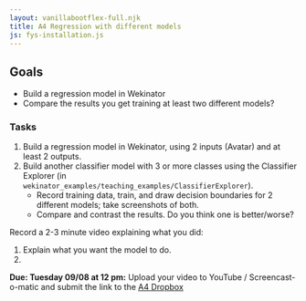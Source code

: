 ```yaml
---
layout: vanillabootflex-full.njk
title: A4 Regression with different models
js: fys-installation.js
---
```


## Goals

- Build a regression model in Wekinator
- Compare the results you get training at least two different models?

### Tasks

1. Build a regression model in Wekinator, using 2 inputs (Avatar) and at least 2 outputs.
2. Build another classifier model with 3 or more classes using the Classifier Explorer (in `wekinator_examples/teaching_examples/ClassifierExplorer`).
    - Record training data, train, and draw decision boundaries for 2 different models; take screenshots of both.
    - Compare and contrast the results. Do you think one is better/worse?

Record a 2-3 minute video explaining what you did:
1. Explain what you want the model to do.
2. 

**Due: Tuesday 09/08 at 12 pm:** Upload your video to YouTube / Screencast-o-matic and submit the link to the [A4 Dropbox](https://d2l.mountunion.edu/d2l/le/content/35016/viewContent/400873/View?ou=35016)
